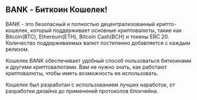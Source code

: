 ## BANK - Биткоин Кошелек!

BANK - это безопасный и полностью децентрализованный крипто-кошелек, который поддерживает основные криптовалюты, такие как Bitcoin(BTC), Ethereum(ETH), Bitcoin Cash(BCH) и токены ERC 20. Количество поддерживаемых валют постепенно добавляется с каждым релизом.

Кошелек BANK обеспечивает удобный способ пользоваться биткоинами и другими криптовалютами. Вам не нужно знать, как работают криптовалюты, чтобы иметь возможность ее использовать.

Кошелек был разработан с использованием лучших наработок, от разработки дизайна до применений протоколов блокчейна.
